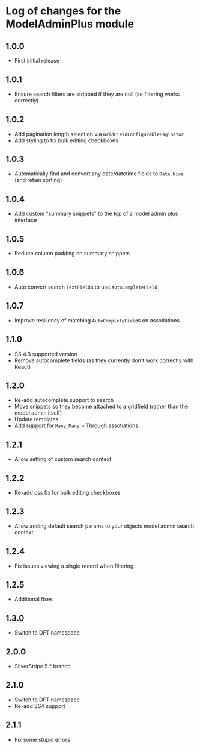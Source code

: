 # Log of changes for the ModelAdminPlus module

## 1.0.0

* First initial release

## 1.0.1

* Ensure search filters are stripped if they are null (so filtering works correctly)

## 1.0.2

* Add pagination length selection via `GridFieldConfigurablePaginator`
* Add styling to fix bulk editing checkboxes

## 1.0.3

* Automatically find and convert any date/datetime fields to `Date.Nice` (and retain sorting)

## 1.0.4

* Add custom "summary snippets" to the top of a model admin plus interface

## 1.0.5

* Reduce column padding on summary snippets

## 1.0.6

* Auto convert search `TextField`s to use `AutoCompleteField`

## 1.0.7

* Improve resiliency of matching `AutoCompleteField`s on assotiations


## 1.1.0

* SS 4.3 supported version
* Remove autocomplete fields (as they currently don't work correctly with React)

## 1.2.0

* Re-add autocomplete support to search
* Move snippets so they become attached to a gridfield (rather than the model admin itself)
* Update templates
* Add support for `Many_Many` > Through assotiations

## 1.2.1

* Allow setting of custom search context

## 1.2.2

* Re-add css fix for bulk editing checkboxes

## 1.2.3

* Allow adding default search params to your objects model admin search context

## 1.2.4

* Fix issues viewing a single record when filtering

## 1.2.5

* Additional fixes

## 1.3.0

* Switch to DFT namespace

## 2.0.0

* SilverStripe 5.* branch

## 2.1.0

* Switch to DFT namespace
* Re-add SS4 support

## 2.1.1

* Fix some stupid errors
